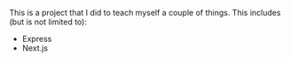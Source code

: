 This is a project that I did to teach myself a couple of things. This includes (but is not limited to):

- Express
- Next.js
